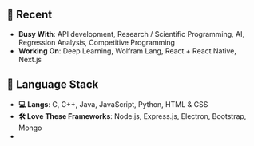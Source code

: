 ## 🌱 Recent
- **Busy With**: API development, Research / Scientific Programming, AI, Regression Analysis, Competitive Programming
- **Working On**: Deep Learning, Wolfram Lang, React + React Native, Next.js

## 🧱 Language Stack
- **💻 Langs**: C, C++, Java, JavaScript, Python, HTML & CSS
- **🛠️ Love These Frameworks**: Node.js, Express.js, Electron, Bootstrap, Mongo
- 
<!--**BerkM125/BerkM125** is a ✨ _special_ ✨ repository because its `README.md` (this file) appears on your GitHub profile.

Here are some ideas to get you started:

- 🔭 I’m currently working on ...
- 🌱 I’m currently learning ...
- 👯 I’m looking to collaborate on ...
- 🤔 I’m looking for help with ...
- 💬 Ask me about ...
- 📫 How to reach me: ...
- 😄 Pronouns: ...
- ⚡ Fun fact: ...
-->
